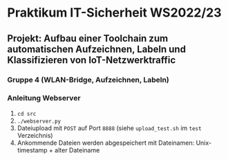 # Praktikum IT-Sicherheit WS2022/23

## Projekt: Aufbau einer Toolchain zum automatischen Aufzeichnen, Labeln und Klassifizieren von IoT-Netzwerktraffic

### Gruppe 4 (WLAN-Bridge, Aufzeichnen, Labeln)

### Anleitung Webserver

1) `cd src`
2) `./webserver.py`
3) Dateiupload mit `POST` auf Port `8888` (siehe `upload_test.sh` im `test` Verzeichnis)
4) Ankommende Dateien werden abgespeichert mit Dateinamen: Unix-timestamp + alter Dateiname
